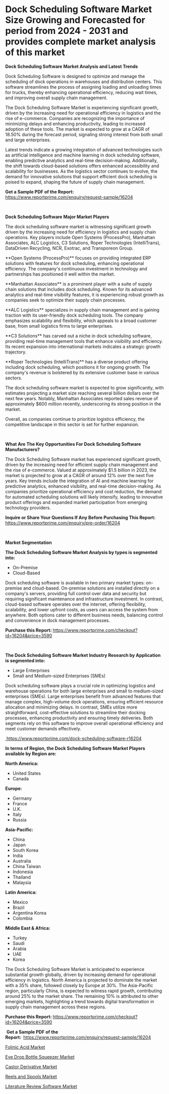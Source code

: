 <p><h1>Dock Scheduling Software Market Size Growing and Forecasted for period from 2024 - 2031 and provides complete market analysis of this market</h1></p><p><strong>Dock Scheduling Software Market Analysis and Latest Trends</strong></p>
<p><p>Dock Scheduling Software is designed to optimize and manage the scheduling of dock operations in warehouses and distribution centers. This software streamlines the process of assigning loading and unloading times for trucks, thereby enhancing operational efficiency, reducing wait times, and improving overall supply chain management. </p><p>The Dock Scheduling Software Market is experiencing significant growth, driven by the increasing need for operational efficiency in logistics and the rise of e-commerce. Companies are recognizing the importance of minimizing delays and enhancing productivity, leading to increased adoption of these tools. The market is expected to grow at a CAGR of 18.50% during the forecast period, signaling strong interest from both small and large enterprises.</p><p>Latest trends indicate a growing integration of advanced technologies such as artificial intelligence and machine learning in dock scheduling software, enabling predictive analytics and real-time decision-making. Additionally, the shift towards cloud-based solutions offers enhanced accessibility and scalability for businesses. As the logistics sector continues to evolve, the demand for innovative solutions that support efficient dock scheduling is poised to expand, shaping the future of supply chain management.</p></p>
<p><strong>Get a Sample PDF of the Report:&nbsp;</strong> <a href="https://www.reportprime.com/enquiry/request-sample/16204?utm_campaign=1720&utm_medium=2&utm_source=Github&utm_content=ia&utm_term=02122024&utm_id=dock-scheduling-software">https://www.reportprime.com/enquiry/request-sample/16204</a></p>
<p>&nbsp;</p>
<p><strong>Dock Scheduling Software Major Market Players</strong></p>
<p><p>The dock scheduling software market is witnessing significant growth driven by the increasing need for efficiency in logistics and supply chain operations. Key players include Open Systems (ProcessPro), Manhattan Associates, ALC Logistics, C3 Solutions, Roper Technologies (IntelliTrans), DataDriven Recycling, NCR, Exotrac, and Transporeon Group.</p><p>**Open Systems (ProcessPro)** focuses on providing integrated ERP solutions with features for dock scheduling, enhancing operational efficiency. The company's continuous investment in technology and partnerships has positioned it well within the market.</p><p>**Manhattan Associates** is a prominent player with a suite of supply chain solutions that includes dock scheduling. Known for its advanced analytics and real-time visibility features, it is experiencing robust growth as companies seek to optimize their supply chain processes.</p><p>**ALC Logistics** specializes in supply chain management and is gaining traction with its user-friendly dock scheduling tools. The company emphasizes scalability and flexibility, which appeals to a broad customer base, from small logistics firms to large enterprises.</p><p>**C3 Solutions** has carved out a niche in dock scheduling software, providing real-time management tools that enhance visibility and efficiency. Its recent expansion into international markets indicates a strategic growth trajectory.</p><p>**Roper Technologies (IntelliTrans)** has a diverse product offering including dock scheduling, which positions it for ongoing growth. The company's revenue is bolstered by its extensive customer base in various sectors.</p><p>The dock scheduling software market is expected to grow significantly, with estimates projecting a market size reaching several billion dollars over the next few years. Notably, Manhattan Associates reported sales revenue of approximately $600 million recently, underscoring its strong position in the market.</p><p>Overall, as companies continue to prioritize logistics efficiency, the competitive landscape in this sector is set for further expansion.</p></p>
<p>&nbsp;</p>
<p><strong>What Are The Key Opportunities For Dock Scheduling Software Manufacturers?</strong></p>
<p><p>The Dock Scheduling Software market has experienced significant growth, driven by the increasing need for efficient supply chain management and the rise of e-commerce. Valued at approximately $1.5 billion in 2023, the market is projected to grow at a CAGR of around 12% over the next five years. Key trends include the integration of AI and machine learning for predictive analytics, enhanced visibility, and real-time decision-making. As companies prioritize operational efficiency and cost reduction, the demand for automated scheduling solutions will likely intensify, leading to innovative product offerings and expanded market participation from emerging technology providers.</p></p>
<p><strong>Inquire or Share Your Questions If Any Before Purchasing This Report:</strong> <a href="https://www.reportprime.com/enquiry/pre-order/16204?utm_campaign=1720&utm_medium=2&utm_source=Github&utm_content=ia&utm_term=02122024&utm_id=dock-scheduling-software">https://www.reportprime.com/enquiry/pre-order/16204</a></p>
<p>&nbsp;</p>
<p><strong>Market Segmentation</strong></p>
<p><strong>The Dock Scheduling Software Market Analysis by types is segmented into:</strong></p>
<p><ul><li>On-Premise</li><li>Cloud-Based</li></ul></p>
<p><p>Dock scheduling software is available in two primary market types: on-premise and cloud-based. On-premise solutions are installed directly on a company's servers, providing full control over data and security but requiring significant maintenance and infrastructure investment. In contrast, cloud-based software operates over the internet, offering flexibility, scalability, and lower upfront costs, as users can access the system from anywhere. Both options cater to different business needs, balancing control and convenience in dock management processes.</p></p>
<p><strong>Purchase this Report:&nbsp;</strong><a href="https://www.reportprime.com/checkout?id=16204&price=3590&utm_campaign=1720&utm_medium=2&utm_source=Github&utm_content=ia&utm_term=02122024&utm_id=dock-scheduling-software">https://www.reportprime.com/checkout?id=16204&price=3590</a></p>
<p>&nbsp;</p>
<p><strong>The Dock Scheduling Software Market Industry Research by Application is segmented into:</strong></p>
<p><ul><li>Large Enterprises</li><li>Small and Medium-sized Enterprises (SMEs)</li></ul></p>
<p><p>Dock scheduling software plays a crucial role in optimizing logistics and warehouse operations for both large enterprises and small to medium-sized enterprises (SMEs). Large enterprises benefit from advanced features that manage complex, high-volume dock operations, ensuring efficient resource allocation and minimizing delays. In contrast, SMEs utilize more straightforward, cost-effective solutions to streamline their docking processes, enhancing productivity and ensuring timely deliveries. Both segments rely on this software to improve overall operational efficiency and meet customer demands effectively.</p></p>
<p><a href="https://www.reportprime.com/dock-scheduling-software-r16204?utm_campaign=1720&utm_medium=2&utm_source=Github&utm_content=ia&utm_term=02122024&utm_id=dock-scheduling-software">&nbsp;https://www.reportprime.com/dock-scheduling-software-r16204</a></p>
<p><strong>In terms of Region, the Dock Scheduling Software Market Players available by Region are:</strong></p>
<p>
    <p> <strong> North America: </strong>
        <ul>
            <li>United States</li>
            <li>Canada</li>
        </ul>
        </p> 
    <p> <strong> Europe: </strong>
        <ul>
            <li>Germany</li>
            <li>France</li>
            <li>U.K.</li>
            <li>Italy</li>
            <li>Russia</li>
        </ul>
        </p> 
    <p> <strong> Asia-Pacific: </strong>
        <ul>
            <li>China</li>
            <li>Japan</li>
            <li>South Korea</li>
            <li>India</li>
            <li>Australia</li>
            <li>China Taiwan</li>
            <li>Indonesia</li>
            <li>Thailand</li>
            <li>Malaysia</li>
        </ul>
        </p> 
    <p> <strong> Latin America: </strong>
        <ul>
            <li>Mexico</li>
            <li>Brazil</li>
            <li>Argentina Korea</li>
            <li>Colombia</li>
        </ul>
        </p> 
    <p> <strong> Middle East & Africa: </strong>
        <ul>
            <li>Turkey</li>
            <li>Saudi</li>
            <li>Arabia</li>
            <li>UAE</li>
            <li>Korea</li>
        </ul>
    </p>
    </p>
<p><p>The Dock Scheduling Software Market is anticipated to experience substantial growth globally, driven by increasing demand for operational efficiency in logistics. North America is projected to dominate the market with a 35% share, followed closely by Europe at 30%. The Asia-Pacific region, particularly China, is expected to witness rapid growth, contributing around 25% to the market share. The remaining 10% is attributed to other emerging markets, highlighting a trend towards digital transformation in supply chain management across these regions.</p></p>
<p><strong>Purchase this Report: </strong><a href="https://www.reportprime.com/checkout?id=16204&price=3590&utm_campaign=1720&utm_medium=2&utm_source=Github&utm_content=ia&utm_term=02122024&utm_id=dock-scheduling-software">https://www.reportprime.com/checkout?id=16204&price=3590</a></p>
<p>&nbsp;<strong>Get a Sample PDF of the Report:&nbsp;&nbsp;</strong><a href="https://www.reportprime.com/enquiry/request-sample/16204?utm_campaign=1720&utm_medium=2&utm_source=Github&utm_content=ia&utm_term=02122024&utm_id=dock-scheduling-software">https://www.reportprime.com/enquiry/request-sample/16204</a></p>
<p><strong></strong></p>
<p><p><a href="https://www.linkedin.com/pulse/future-folinic-acid-market-industry-overview-growth-prospects-lh63e?utm_campaign=1720&utm_medium=2&utm_source=Github&utm_content=ia&utm_term=02122024&utm_id=dock-scheduling-software">Folinic Acid Market</a></p><p><a href="https://www.linkedin.com/pulse/latest-trends-applications-growth-forecast-global-eye-drop-bottle-wyh6e?utm_campaign=1720&utm_medium=2&utm_source=Github&utm_content=ia&utm_term=02122024&utm_id=dock-scheduling-software">Eye Drop Bottle Squeezer Market</a></p><p><a href="https://issuu.com/reportprime-2/docs/castor-derivative-market-size-2030.pptx?utm_campaign=1720&utm_medium=2&utm_source=Github&utm_content=ia&utm_term=02122024&utm_id=dock-scheduling-software">Castor Derivative Market</a></p><p><a href="https://www.linkedin.com/pulse/reels-spools-market-revolution-driving-factors-forecasted-3onif?utm_campaign=1720&utm_medium=2&utm_source=Github&utm_content=ia&utm_term=02122024&utm_id=dock-scheduling-software">Reels and Spools Market</a></p><p><a href="https://issuu.com/reportprime-2/docs/literature-review-software-market-size-2030.pptx?utm_campaign=1720&utm_medium=2&utm_source=Github&utm_content=ia&utm_term=02122024&utm_id=dock-scheduling-software">Literature Review Software Market</a></p></p>